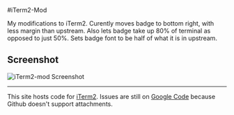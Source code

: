 #iTerm2-Mod

My modifications to iTerm2.
Curently moves badge to bottom right, with less margin than upstream.
Also lets badge take up 80% of terminal as opposed to just 50%.
Sets badge font to be half of what it is in upstream.

## Screenshot

![iTerm2-mod Screenshot](https://raw.githubusercontent.com/Gwydir8/iTerm2-Mod/gwydir8/master/iterm2mod.tiff)

----
This site hosts code for <a href="http://iterm2.com">iTerm2</a>. Issues are still on <a href="http://iterm2.com/bugs">Google Code</a> because Github doesn't support attachments.


